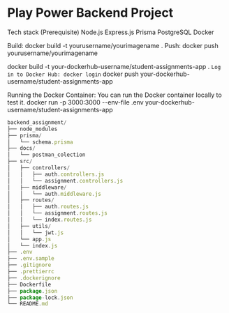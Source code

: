 # Play Power Backend Project

Tech stack (Prerequisite) Node.js Express.js Prisma PostgreSQL Docker

Build: docker build -t yourusername/yourimagename .
Push: docker push yourusername/yourimagename

docker build -t your-dockerhub-username/student-assignments-app .
`Log in to Docker Hub: docker login`
docker push your-dockerhub-username/student-assignments-app

Running the Docker Container: You can run the Docker container locally to test it.
docker run -p 3000:3000 --env-file .env your-dockerhub-username/student-assignments-app

```js
backend_assignment/
├── node_modules
├── prisma/
│   └── schema.prisma
├── docs/
│   └── postman_colection
├── src/
│   ├── controllers/
│   │   ├── auth.controllers.js
│   │   └── assignment.controllers.js
│   ├── middleware/
│   │   └── auth.middleware.js
│   ├── routes/
│   │   ├── auth.routes.js
│   │   └── assignment.routes.js
│   │   └── index.routes.js
│   ├── utils/
│   │   └── jwt.js
│   └── app.js
│   └── index.js
├── .env
├── .env.sample
├── .gitignore
├── .prettierrc
├── .dockerignore
├── Dockerfile
├── package.json
├── package-lock.json
└── README.md
```

